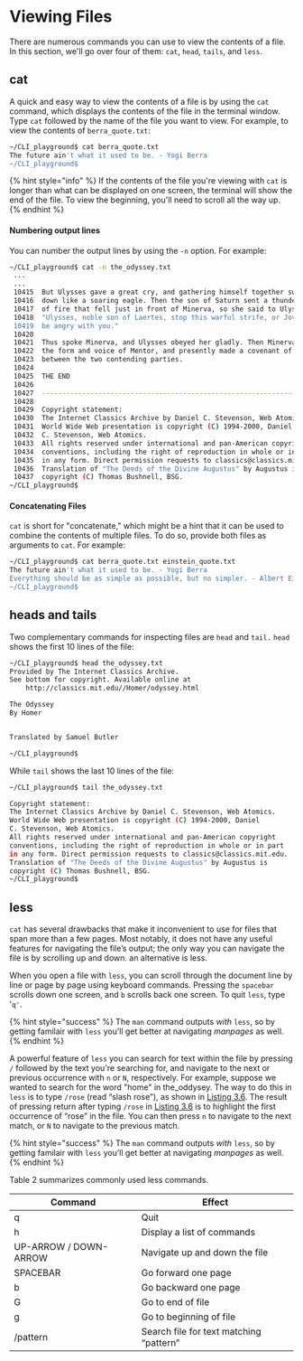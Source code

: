 # Viewing Files

There are numerous commands you can use to view the contents of a file. In this section, we'll go over four of them: `cat`, `head`, `tails`, and `less`.&#x20;

## cat

A quick and easy way to view the contents of a file is by using the `cat` command, which displays the contents of the file in the terminal window. Type `cat` followed by the name of the file you want to view. For example, to view the contents of `berra_quote.txt`:

```bash
~/CLI_playground$ cat berra_quote.txt
The future ain't what it used to be. - Yogi Berra
~/CLI_playground$
```

{% hint style="info" %}
If the contents of the file you're viewing with `cat` is longer than what can be displayed on one screen, the terminal will show the end of the file. To view the beginning, you'll need to scroll all the way up.&#x20;
{% endhint %}

#### Numbering output lines

You can number the output lines by using the `-n` option. For example:&#x20;

```bash
~/CLI_playground$ cat -n the_odyssey.txt
 ...
 ...
 10415	But Ulysses gave a great cry, and gathering himself together swooped
 10416	down like a soaring eagle. Then the son of Saturn sent a thunderbolt
 10417	of fire that fell just in front of Minerva, so she said to Ulysses,
 10418	"Ulysses, noble son of Laertes, stop this warful strife, or Jove will
 10419	be angry with you." 
 10420	
 10421	Thus spoke Minerva, and Ulysses obeyed her gladly. Then Minerva assumed
 10422	the form and voice of Mentor, and presently made a covenant of peace
 10423	between the two contending parties. 
 10424	
 10425	THE END
 10426	
 10427	----------------------------------------------------------------------
 10428	
 10429	Copyright statement:
 10430	The Internet Classics Archive by Daniel C. Stevenson, Web Atomics.
 10431	World Wide Web presentation is copyright (C) 1994-2000, Daniel
 10432	C. Stevenson, Web Atomics.
 10433	All rights reserved under international and pan-American copyright
 10434	conventions, including the right of reproduction in whole or in part
 10435	in any form. Direct permission requests to classics@classics.mit.edu.
 10436	Translation of "The Deeds of the Divine Augustus" by Augustus is
 10437	copyright (C) Thomas Bushnell, BSG.
~/CLI_playground$
```

#### Concatenating Files

`cat` is short for "concatenate," which might be a hint that it can be used to combine the contents of multiple files. To do so, provide both files as arguments to `cat`. For example:

```bash
~/CLI_playground$ cat berra_quote.txt einstein_quote.txt
The future ain't what it used to be. - Yogi Berra
Everything should be as simple as possible, but no simpler. - Albert Einstein
~/CLI_playground$
```

## heads and tails

Two complementary commands for inspecting files are `head` and `tail.` `head` shows the first 10 lines of the file:

```bash
~/CLI_playground$ head the_odyssey.txt 
Provided by The Internet Classics Archive.
See bottom for copyright. Available online at
    http://classics.mit.edu//Homer/odyssey.html

The Odyssey
By Homer


Translated by Samuel Butler

~/CLI_playground$ 
```

While `tail` shows the last 10 lines of the file:

```bash
~/CLI_playground$ tail the_odyssey.txt 

Copyright statement:
The Internet Classics Archive by Daniel C. Stevenson, Web Atomics.
World Wide Web presentation is copyright (C) 1994-2000, Daniel
C. Stevenson, Web Atomics.
All rights reserved under international and pan-American copyright
conventions, including the right of reproduction in whole or in part
in any form. Direct permission requests to classics@classics.mit.edu.
Translation of "The Deeds of the Divine Augustus" by Augustus is
copyright (C) Thomas Bushnell, BSG.
~/CLI_playground$
```

## less

`cat` has several drawbacks that make it inconvenient to use for files that span more than a few pages. Most notably, it does not have any useful features for navigating the file’s output; the only way you can navigate the file is by scrolling up and down. an alternative is less.&#x20;

When you open a file with `less`, you can scroll through the document line by line or page by page using keyboard commands. Pressing the `spacebar` scrolls down one screen, and `b` scrolls back one screen. To quit `less`, type '`q'`.

{% hint style="success" %}
The `man` command outputs _with_ `less`, so by getting familair with `less` you’ll get better at navigating _manpages_ as well.
{% endhint %}

A powerful feature of `less` you can search for text within the file by pressing `/` followed by the text you're searching for, and navigate to the next or previous occurrence with `n` or `N`, respectively. For example, suppose we wanted to search for the word "home" in the\_oddysey. The way to do this in `less` is to type `/rose` (read “slash rose”), as shown in [Listing 3.6](https://www.learnenough.com/command-line-tutorial/inspecting\_files#code-rose\_search). The result of pressing return after typing `/rose` in [Listing 3.6](https://www.learnenough.com/command-line-tutorial/inspecting\_files#code-rose\_search) is to highlight the first occurrence of “rose” in the file. You can then press `n` to navigate to the next match, or `N` to navigate to the previous match.

{% hint style="success" %}
The `man` command outputs _with_ `less`, so by getting familair with `less` you’ll get better at navigating _manpages_ as well.
{% endhint %}



Table 2 summarizes commonly used less commands.&#x20;

| Command               | Effect                                  |
| --------------------- | --------------------------------------- |
| q                     | Quit                                    |
| h                     | Display a list of commands              |
| UP-ARROW / DOWN-ARROW | Navigate up and down the file           |
| SPACEBAR              | Go forward one page                     |
| b                     | Go backward one page                    |
| G                     | Go to end of file                       |
| g                     | Go to beginning of file                 |
| /pattern              | Search file for text matching “pattern” |
